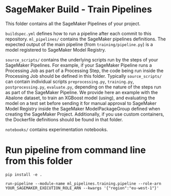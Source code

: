 # SageMaker Build - Train Pipelines

This folder contains all the SageMaker Pipelines of your project.

`buildspec.yml` defines how to run a pipeline after each commit to this repository.
`ml_pipelines/` contains the SageMaker pipelines definitions.
The expected output of the main pipeline (from `training/pipeline.py`) is a model registered to SageMaker Model Registry.

`source_scripts/` contains the underlying scripts run by the steps of your SageMaker Pipelines. For example, if your SageMaker Pipeline runs a Processing Job as part of a Processing Step, the code being run inside the Processing Job should be defined in this folder.
Typically `source_scripts/` can contain individual scripts `preprocessing.py`, `training.py`, `postprocessing.py`, `evaluate.py`, depending on the nature of the steps run as part of the SageMaker Pipeline.
We provide here an example with the Abalone dataset, to train an XGBoost model (using), and evaluating the model on a test set before sending it for manual approval to SageMaker Model Registry inside the SageMaker ModelPackageGroup defined when creating the SageMaker Project.
Additionally, if you use custom containers, the Dockerfile definitions should be found in that folder.

`notebooks/` contains experimentation notebooks.

# Run pipeline from command line from this folder

```
pip install -e .

run-pipeline --module-name ml_pipelines.training.pipeline --role-arn YOUR_SAGEMAKER_EXECUTION_ROLE_ARN --kwargs '{"region":"eu-west-1"}'
```

